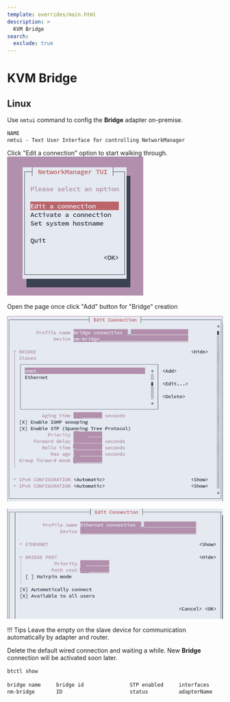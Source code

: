 ```yaml
---
template: overrides/main.html
description: >
  KVM Bridge
search:
  exclude: true
---
```


# KVM Bridge

## Linux

Use `nmtui` command to config the **Bridge** adapter on-premise.

``` shell
NAME
nmtui - Text User Interface for controlling NetworkManager
```

Click "Edit a connection" option to start walking through.
![nmtui](../../../assets/images/nmtui.png "nmtui")

Open the page once click "Add" button for "Bridge" creation

![EditConnectionForBridge](../../../assets/images/EditConnectionForBridge.png "EditConnectionForBridge")

![SlaveConnection](../../../assets/images/SlaveConnection.png "SlaveConnection")

!!! Tips
    Leave the empty on the slave device for communication automatically by adapter and router.

Delete the default wired connection and waiting a while. New **Bridge** connection will be activated soon later.

``` shell
btctl show

bridge name     bridge id               STP enabled     interfaces
nm-bridge       ID                      status          adapterName
```